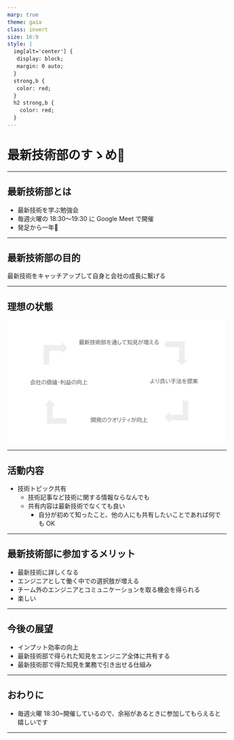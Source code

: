 ```yaml
---
marp: true
theme: gaia
class: invert
size: 16:9
style: |
  img[alt='center'] {
   display: block;
   margin: 0 auto;
  }
  strong,b {
   color: red;
  }
  h2 strong,b {
    color: red;
  }
---
```


<!--
_class:
  - lead
  - invert
_footer: ""
-->

# 最新技術部のすゝめ:robot:

---

## 最新技術部とは

- 最新技術を学ぶ勉強会
- 毎週火曜の 18:30〜19:30 に Google Meet で開催
- 発足から一年:tada:

---

## 最新技術部の目的

最新技術をキャッチアップして自身と会社の成長に繋げる

---

## 理想の状態

![w:940 center drop-shadow](index.png)

---

## 活動内容

- 技術トピック共有
  - 技術記事など技術に関する情報ならなんでも
  - 共有内容は最新技術でなくても良い
    - 自分が初めて知ったこと、他の人にも共有したいことであれば何でも OK

---

## 最新技術部に参加するメリット

- 最新技術に詳しくなる
- エンジニアとして働く中での選択肢が増える
- チーム外のエンジニアとコミュニケーションを取る機会を得られる
- 楽しい

---

## 今後の展望

- インプット効率の向上
- 最新技術部で得られた知見をエンジニア全体に共有する
- 最新技術部で得た知見を業務で引き出せる仕組み

---

## おわりに

- 毎週火曜 18:30~開催しているので、余裕があるときに参加してもらえると嬉しいです

---

<!--
backgroundColor: black
footer: ""
-->
